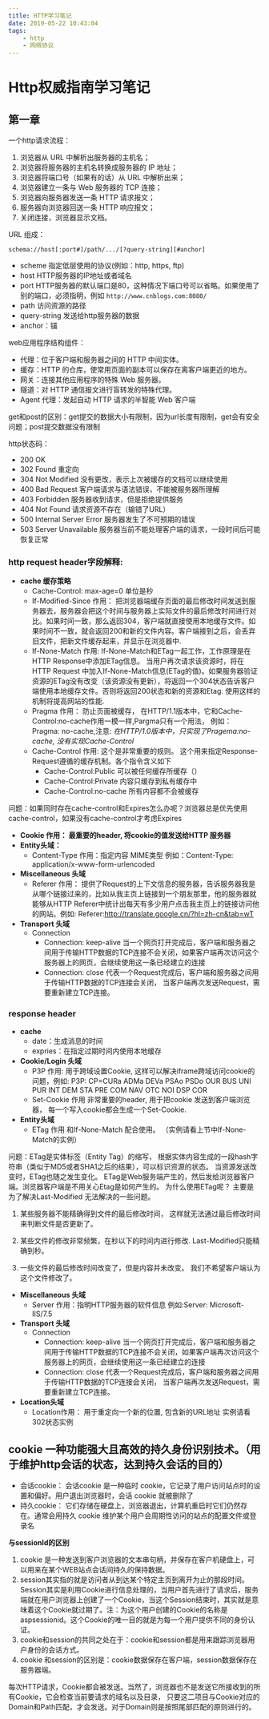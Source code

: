 ```yaml
---
title: HTTP学习笔记
date: 2019-05-22 10:43:04
tags:
    - http
    - 网络协议
---
```


# Http权威指南学习笔记
## 第一章

一个http请求流程：
1. 浏览器从 URL 中解析出服务器的主机名；
2. 浏览器将服务器的主机名转换成服务器的 IP 地址；
3. 浏览器将端口号（如果有的话）从 URL 中解析出来；
4. 浏览器建立一条与 Web 服务器的 TCP 连接；
5. 浏览器向服务器发送一条 HTTP 请求报文；
6. 服务器向浏览器回送一条 HTTP 响应报文；
7. 关闭连接，浏览器显示文档。

URL 组成：

    schema://host[:port#]/path/.../[?query-string][#anchor]
* scheme 指定低层使用的协议(例如：http, https, ftp)
* host HTTP服务器的IP地址或者域名
* port HTTP服务器的默认端口是80，这种情况下端口号可以省略。如果使用了别的端口，必须指明，例如 `http://www.cnblogs.com:8080/`
* path 访问资源的路径
* query-string       发送给http服务器的数据
* anchor：锚

web应用程序结构组件：
* 代理：位于客户端和服务器之间的 HTTP 中间实体。
* 缓存：HTTP 的仓库，使常用页面的副本可以保存在离客户端更近的地方。
* 网关：连接其他应用程序的特殊 Web 服务器。
* 隧道：对 HTTP 通信报文进行盲转发的特殊代理。
* Agent 代理：发起自动 HTTP 请求的半智能 Web 客户端

get和post的区别：get提交的数据大小有限制，因为url长度有限制，get会有安全问题；post提交数据没有限制

http状态码：
* 200 OK
* 302 Found 重定向
* 304 Not Modified 没有更改，表示上次被缓存的文档可以继续使用
* 400 Bad Request  客户端请求与语法错误，不能被服务器所理解
* 403 Forbidden 服务器收到请求，但是拒绝提供服务
* 404 Not Found 请求资源不存在（输错了URL）
* 500 Internal Server Error 服务器发生了不可预期的错误
* 503 Server Unavailable 服务器当前不能处理客户端的请求，一段时间后可能恢复正常

### http request header字段解释:
* **cache 缓存策略**
    * Cache-Control: max-age=0 单位是秒
    * If-Modified-Since 作用： 把浏览器端缓存页面的最后修改时间发送到服务器去，服务器会把这个时间与服务器上实际文件的最后修改时间进行对比。如果时间一致，那么返回304，客户端就直接使用本地缓存文件。如果时间不一致，就会返回200和新的文件内容。客户端接到之后，会丢弃旧文件，把新文件缓存起来，并显示在浏览器中.
    * If-None-Match 作用: If-None-Match和ETag一起工作，工作原理是在HTTP Response中添加ETag信息。 当用户再次请求该资源时，将在HTTP Request 中加入If-None-Match信息(ETag的值)。如果服务器验证资源的ETag没有改变（该资源没有更新），将返回一个304状态告诉客户端使用本地缓存文件。否则将返回200状态和新的资源和Etag.  使用这样的机制将提高网站的性能.
    * Pragma 作用： 防止页面被缓存， 在HTTP/1.1版本中，它和Cache-Control:no-cache作用一模一样,Pargma只有一个用法， 例如： Pragma: no-cache,注意: *在HTTP/1.0版本中，只实现了Pragema:no-cache, 没有实现Cache-Control*
    * Cache-Control 作用: 这个是非常重要的规则。 这个用来指定Response-Request遵循的缓存机制。各个指令含义如下
        * Cache-Control:Public   可以被任何缓存所缓存（）
        * Cache-Control:Private     内容只缓存到私有缓存中
        * Cache-Control:no-cache  所有内容都不会被缓存

问题：如果同时存在cache-control和Expires怎么办呢？浏览器总是优先使用cache-control，如果没有cache-control才考虑Expires 

* **Cookie 作用： 最重要的header, 将cookie的值发送给HTTP 服务器**
* **Entity头域：**
    * Content-Type 作用：指定内容 MIME类型 例如：Content-Type: application/x-www-form-urlencoded
* **Miscellaneous 头域**
    * Referer 作用： 提供了Request的上下文信息的服务器，告诉服务器我是从哪个链接过来的，比如从我主页上链接到一个朋友那里，他的服务器就能够从HTTP Referer中统计出每天有多少用户点击我主页上的链接访问他的网站。例如: Referer:http://translate.google.cn/?hl=zh-cn&tab=wT
* **Transport 头域**
    * Connection
        * Connection: keep-alive   当一个网页打开完成后，客户端和服务器之间用于传输HTTP数据的TCP连接不会关闭，如果客户端再次访问这个服务器上的网页，会继续使用这一条已经建立的连接
        * Connection: close  代表一个Request完成后，客户端和服务器之间用于传输HTTP数据的TCP连接会关闭， 当客户端再次发送Request，需要重新建立TCP连接。
### response header
* **cache**
    * date：生成消息的时间
    * expries：在指定过期时间内使用本地缓存
* **Cookie/Login 头域**
    * P3P 作用: 用于跨域设置Cookie, 这样可以解决iframe跨域访问cookie的问题，例如: P3P: CP=CURa ADMa DEVa PSAo PSDo OUR BUS UNI PUR INT DEM STA PRE COM NAV OTC NOI DSP COR
    * Set-Cookie 作用 非常重要的header, 用于把cookie 发送到客户端浏览器， 每一个写入cookie都会生成一个Set-Cookie.
* **Entity头域**
    * ETag 作用 和If-None-Match 配合使用。 （实例请看上节中If-None-Match的实例）
    
问题：ETag是实体标签（Entity Tag）的缩写， 根据实体内容生成的一段hash字符串（类似于MD5或者SHA1之后的结果），可以标识资源的状态。 当资源发送改变时，ETag也随之发生变化。
ETag是Web服务端产生的，然后发给浏览器客户端。浏览器客户端是不用关心Etag是如何产生的。
为什么使用ETag呢？ 主要是为了解决Last-Modified 无法解决的一些问题。
1. 某些服务器不能精确得到文件的最后修改时间， 这样就无法通过最后修改时间来判断文件是否更新了。

2. 某些文件的修改非常频繁，在秒以下的时间内进行修改. Last-Modified只能精确到秒。

3. 一些文件的最后修改时间改变了，但是内容并未改变。 我们不希望客户端认为这个文件修改了。
* **Miscellaneous 头域**
    * Server 作用：指明HTTP服务器的软件信息 例如:Server: Microsoft-IIS/7.5
* **Transport 头域**
    * Connection
        * Connection: keep-alive   当一个网页打开完成后，客户端和服务器之间用于传输HTTP数据的TCP连接不会关闭，如果客户端再次访问这个服务器上的网页，会继续使用这一条已经建立的连接
        * Connection: close  代表一个Request完成后，客户端和服务器之间用于传输HTTP数据的TCP连接会关闭， 当客户端再次发送Request，需要重新建立TCP连接。
* **Location头域**
    * Location作用： 用于重定向一个新的位置, 包含新的URL地址 实例请看302状态实例

## cookie 一种功能强大且高效的持久身份识别技术。（用于维护http会话的状态，达到持久会话的目的）

* 会话cookie： 会话cookie 是一种临时 cookie，它记录了用户访问站点时的设置和偏好。用户退出浏览器时，会话 cookie 就被删除了
* 持久cookie： 它们存储在硬盘上，浏览器退出，计算机重启时它们仍然存在。通常会用持久 cookie 维护某个用户会周期性访问的站点的配置文件或登录名

**与sessionId的区别**
1. cookie 是一种发送到客户浏览器的文本串句柄，并保存在客户机硬盘上，可以用来在某个WEB站点会话间持久的保持数据。
2. session其实指的就是访问者从到达某个特定主页到离开为止的那段时间。 Session其实是利用Cookie进行信息处理的，当用户首先进行了请求后，服务端就在用户浏览器上创建了一个Cookie，当这个Session结束时，其实就是意味着这个Cookie就过期了。注：为这个用户创建的Cookie的名称是aspsessionid。这个Cookie的唯一目的就是为每一个用户提供不同的身份认证。
3. cookie和session的共同之处在于：cookie和session都是用来跟踪浏览器用户身份的会话方式。
4. cookie 和session的区别是：cookie数据保存在客户端，session数据保存在服务器端。



每次HTTP请求，Cookie都会被发送。当然了，浏览器也不是发送它所接收到的所有Cookie，它会检查当前要请求的域名以及目录， 只要这二项目与Cookie对应的Domain和Path匹配，才会发送。对于Domain则是按照尾部匹配的原则进行的。